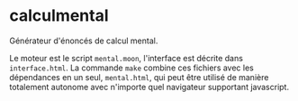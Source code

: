 # calculmental
Générateur d'énoncés de calcul mental.

Le moteur est le script `mental.moon`, l'interface est décrite dans `interface.html`.
La commande `make` combine ces fichiers avec les dépendances en un seul, `mental.html`,
qui peut être utilisé de manière totalement autonome avec n'importe quel navigateur
supportant javascript.
